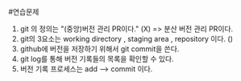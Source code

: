 #연습문제

1. git 의 정의는 "(중앙)버전 관리 PR이다." (X)
    => 분산 버전 관리 PR이다.
2. git의 3요소는 working directory , staging area , repository 이다. ()
3. github에 버전을 저장하기 위해서 git commit을 쓴다.
4. git log를 통해 버전 기록들의 목록을 확인할 수 있다.
5. 버전 기록 프로세스는 add --> commit 이다.